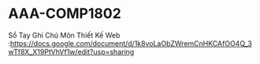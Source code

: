 ﻿# AAA-COMP1802
Sổ Tay Ghi Chú Môn Thiết Kế Web :https://docs.google.com/document/d/1k8voLaObZWremCnHKCAfOO4Q_3wTf8X_X19PtVhVf1w/edit?usp=sharing
